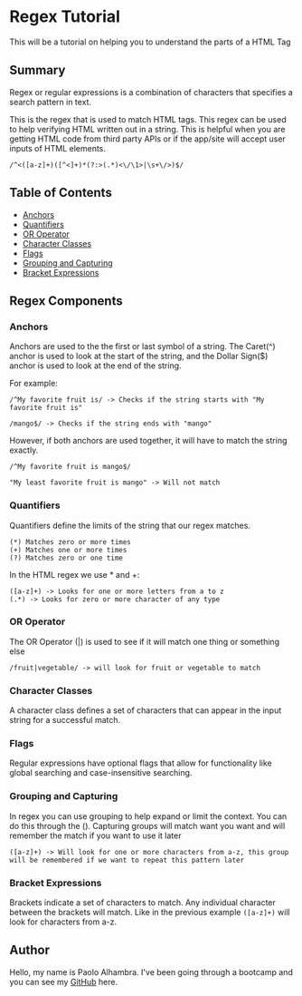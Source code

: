 # Regex Tutorial

This will be a tutorial on helping you to understand the parts of a HTML Tag

## Summary

Regex or regular expressions is a combination of characters that specifies a search pattern in text. 


This is the regex that is used to match HTML tags. This regex can be used to help verifying HTML written out in a string. This is helpful when you are getting HTML code from third party APIs or if the app/site will accept user inputs of HTML elements.

```
/^<([a-z]+)([^<]+)*(?:>(.*)<\/\1>|\s+\/>)$/
```



## Table of Contents

- [Anchors](#anchors)
- [Quantifiers](#quantifiers)
- [OR Operator](#or-operator)
- [Character Classes](#character-classes)
- [Flags](#flags)
- [Grouping and Capturing](#grouping-and-capturing)
- [Bracket Expressions](#bracket-expressions)


## Regex Components

### Anchors
Anchors are used to the the first or last symbol of a string. The Caret(^) anchor is used to look at the start of the string, and the Dollar Sign($) anchor is used to look at the end of the string.

For example:
```
/^My favorite fruit is/ -> Checks if the string starts with "My favorite fruit is"

/mango$/ -> Checks if the string ends with "mango"
```


However, if both anchors are used together, it will have to match the string exactly.
```
/^My favorite fruit is mango$/

"My least favorite fruit is mango" -> Will not match
```


### Quantifiers
Quantifiers define the limits of the string that our regex matches. 
```
(*) Matches zero or more times
(+) Matches one or more times
(?) Matches zero or one time
```

In the HTML regex we use * and +:
```
([a-z]+) -> Looks for one or more letters from a to z
(.*) -> Looks for zero or more character of any type
```
### OR Operator
The OR Operator (|) is used to see if it will match one thing or something else
```
/fruit|vegetable/ -> will look for fruit or vegetable to match
```
### Character Classes
A character class defines a set of characters that can appear in the input string for a successful match.

### Flags
Regular expressions have optional flags that allow for functionality like global searching and case-insensitive searching.

### Grouping and Capturing
In regex you can use grouping to help expand or limit the context. You can do this through the (). Capturing groups will match want you want and will remember the match if you want to use it later
```
([a-z]+) -> Will look for one or more characters from a-z, this group will be remembered if we want to repeat this pattern later
```
### Bracket Expressions
Brackets indicate a set of characters to match. Any individual character between the brackets will match. Like in the previous example `([a-z]+)` will look for characters from a-z.


## Author

Hello, my name is Paolo Alhambra. I've been going through a bootcamp and you can see my [GitHub](https://github.com/palhambra) here.
